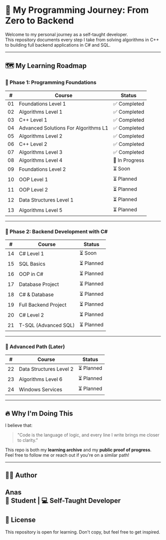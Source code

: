# 🚀 My Programming Journey: From Zero to Backend

Welcome to my personal journey as a self-taught developer.  
This repository documents every step I take from solving algorithms in C++ to building full backend applications in C# and SQL.

---
## 🗺️ My Learning Roadmap

### 🧱 Phase 1: Programming Foundations
| # | Course | Status |
|--|--------|--------|
| 01 | Foundations Level 1 | ✅ Completed |
| 02 | Algorithms Level 1 | ✅ Completed |
| 03 | C++ Level 1 | ✅ Completed |
| 04 | Advanced Solutions For Algorithms L1 | ✅ Completed |
| 05 | Algorithms Level 2 | ✅ Completed |
| 06 | C++ Level 2 | ✅ Completed |
| 07 | Algorithms Level 3 | ✅ Completed |
| 08 | Algorithms Level 4 | 🔄 In Progress |
| 09 | Foundations Level 2 | ⏳ Soon |
| 10 | OOP Level 1 | ⏳ Planned |
| 11 | OOP Level 2 | ⏳ Planned |
| 12 | Data Structures Level 1 | ⏳ Planned |
| 13 | Algorithms Level 5 | ⏳ Planned |

---

### 🧩 Phase 2: Backend Development with C#
| # | Course | Status |
|--|--------|--------|
| 14 | C# Level 1 | ⏳ Soon |
| 15 | SQL Basics | ⏳ Planned |
| 16 | OOP in C# | ⏳ Planned |
| 17 | Database Project | ⏳ Planned |
| 18 | C# & Database | ⏳ Planned |
| 19 | Full Backend Project | ⏳ Planned |
| 20 | C# Level 2 | ⏳ Planned |
| 21 | T-SQL (Advanced SQL) | ⏳ Planned |

---

### 🎯 Advanced Path (Later)
| # | Course | Status |
|--|--------|--------|
| 22 | Data Structures Level 2 | ⏳ Planned |
| 23 | Algorithms Level 6 | ⏳ Planned |
| 24 | Windows Services | ⏳ Planned |

---

## 🔥 Why I'm Doing This

I believe that:
> "Code is the language of logic, and every line I write brings me closer to clarity."

This repo is both my **learning archive** and my **public proof of progress**.  
Feel free to follow me or reach out if you're on a similar path!

---

## 🙋‍♂️ Author

**Anas**  
🧠 Student | 💻 Self-Taught Developer 
---

## 🧭 License

This repository is open for learning. Don't copy, but feel free to get inspired.
